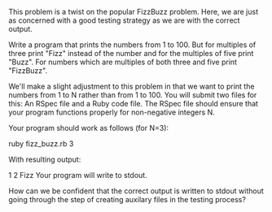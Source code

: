 This problem is a twist on the popular FizzBuzz problem.
Here, we are just as concerned with a good testing strategy as we are with the correct output.


Write a program that prints the numbers from 1 to 100.
But for multiples of three print "Fizz" instead of the number
and for the multiples of five print "Buzz".
For numbers which are multiples of both three and five print "FizzBuzz".

We'll make a slight adjustment to this problem in that we want to print the numbers from 1 to N
rather than from 1 to 100.
You will submit two files for this: An RSpec file and a Ruby code file.
The RSpec file should ensure that your program
functions properly for non-negative integers N.

Your program should work as follows (for N=3):

ruby fizz_buzz.rb 3

With resulting output:

1
2
Fizz
Your program will write to stdout.

How can we be confident that the correct output is written to stdout without going through the step of
creating auxilary files in the testing process?
